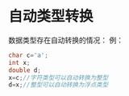 # 自动类型转换

数据类型存在自动转换的情况： 例： 

```c
char c='a';
int x;
double d;
x=c;//字符类型可以自动转换为整型
d=x;//整型可以自动转换为浮点类型
```

